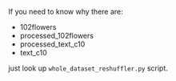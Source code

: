 If you need to know why there are:

* 102flowers
* processed_102flowers
* processed_text_c10
* text_c10

just look up `whole_dataset_reshuffler.py` script.